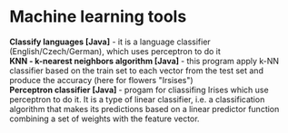 # Machine learning tools

<b>Classify languages [Java]</b> - it is a language classifier (English/Czech/German), which uses perceptron to do it
<br>
<b>KNN - k-nearest neighbors algorithm [Java] </b> - this program apply k-NN classifier based on the train set to each vector from the test set and produce the accuracy (here for flowers "Irsises")
<br>
<b>Perceptron classifier [Java] </b> - progam for cliassifing Irises which use perceptron to do it. It is a type of linear classifier, i.e. a classification algorithm that makes its predictions based on a linear predictor function combining a set of weights with the feature vector.
<br>
